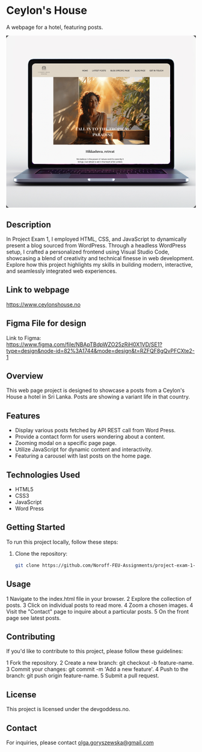 # Ceylon's House

A webpage for a hotel, featuring posts.

![Project Ceylon House img](https://github.com/Noroff-FEU-Assignments/project-exam-1-OlgaGoryszewska/blob/main/IMG/project-ceylons-house.jpg)

## Description

In Project Exam 1, I employed HTML, CSS, and JavaScript to dynamically present a blog sourced from WordPress. Through a headless WordPress setup, I crafted a personalized frontend using Visual Studio Code, showcasing a blend of creativity and technical finesse in web development. Explore how this project highlights my skills in building modern, interactive, and seamlessly integrated web experiences.

## Link to webpage

https://www.ceylonshouse.no

## Figma File for design

Link to Figma:
https://www.figma.com/file/NBApTBdpWZO25zRiH0X1VD/SE1?type=design&node-id=82%3A1744&mode=design&t=RZFQF8gQvPFCXte2-1

## Overview

This web page project is designed to showcase a posts from a Ceylon's House a hotel in Sri Lanka. Posts are showing a variant life in that country.

## Features

- Display various posts fetched by API REST call from Word Press.
- Provide a contact form for users wondering about a content.
- Zooming modal on a specific page page.
- Utilize JavaScript for dynamic content and interactivity.
- Featuring a carousel with last posts on the home page.

## Technologies Used

- HTML5
- CSS3
- JavaScript
- Word Press

## Getting Started

To run this project locally, follow these steps:

1. Clone the repository:

   ```bash
   git clone https://github.com/Noroff-FEU-Assignments/project-exam-1-OlgaGoryszewska/tree/main/IMG

   ```

## Usage

1 Navigate to the index.html file in your browser.
2 Explore the collection of posts.
3 Click on individual posts to read more.
4 Zoom a chosen images.
4 Visit the "Contact" page to inquire about a particular posts.
5 On the front page see latest posts.

## Contributing

If you'd like to contribute to this project, please follow these guidelines:

1 Fork the repository.
2 Create a new branch: git checkout -b feature-name.
3 Commit your changes: git commit -m 'Add a new feature'.
4 Push to the branch: git push origin feature-name.
5 Submit a pull request.

## License

This project is licensed under the devgoddess.no.

## Contact

For inquiries, please contact olga.goryszewska@gmail.com
